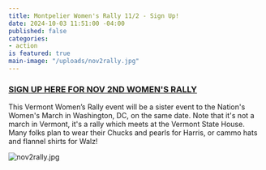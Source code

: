 ```yaml
---
title: Montpelier Women's Rally 11/2 - Sign Up!
date: 2024-10-03 11:51:00 -04:00
published: false
categories:
- action
is featured: true
main-image: "/uploads/nov2rally.jpg"
---
```


 

### [SIGN UP HERE FOR NOV 2ND WOMEN'S RALLY](https://vermontwomensrally.com/)



This Vermont Women’s Rally event will be a sister event to the Nation's Women's March in Washington, DC, on the same date. Note that it's not a march in Vermont, it's a rally which meets at the Vermont State House.  Many folks plan to wear their Chucks and pearls for Harris, or cammo hats and flannel shirts for Walz!

![nov2rally.jpg](/uploads/nov2rally.jpg)



